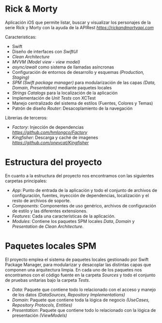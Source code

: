 # Rick & Morty
Aplicación iOS que permite listar, buscar y visualizar los personajes de la serie Rick y Morty con la ayuda de la APIRest *https://rickandmortyapi.com*

Caracteristicas:
- Swift
- Diseño de interfaces con *SwiftUI*
- *Clean Architecture*
- *MVVM (Model view - view model)*
- *async/await* como sistema de llamadas asíncronas
- Configuración de entornos de desarrollo y esquemas *(Production, Staging)*
- *SPM (Swift package manager)* para modularización de las capas *(Data, Domain, Presentation)* mediante paquetes locales 
- *Strings Catalogs* para la localización de la aplicación
- Implementación de *Unit Tests* con XCTest
- Manejo centralizado del sistema de estilos (Fuentes, Colores y Temas)
- Patrón de diseño *Router*: Desacoplamiento de la navegación

Librerias de terceros:
- *Factory*: Injección de dependencias *https://github.com/hmlongco/Factory*
- *Kingfisher*: Descarga y caché de imagenes *https://github.com/onevcat/Kingfisher*

# Estructura del proyecto
En cuanto a la estructura del proyecto nos encontramos con las siguientes carpetas principales:
- *App*: Punto de entrada de la aplicación y todo el conjunto de archivos de configuración, fuentes, inyección de dependencias, localización y el resto de archivos de soporte.
- *Components*: Componentes de uso genérico, archivos de configuración de estilo y las diferentes extensiones.
- *Features*: Cada una características de la aplicación.
- *Modules*: Contiene los paquetes SPM locales *Data*, *Domain* y *Presentation* de *Clean Architecture*.

# Paquetes locales SPM
El proyecto emplea el sistema de paquetes locales gestionado por Swift Package Manager, para modularizar y desacoplar las distintas capas que componen una arquitectura limpia. En cada uno de los paquetes nos encontramos con el código fuente en la carpeta *Sources* y todo el conjunto de pruebas unitarias bajo la carpeta *Tests*.

- *Data*: Paquete que contiene todo lo relacionado con el acceso y manejo de los datos *(DataSources, Repository Implementations)*
- *Domain*: Paquete que contiene toda la lógica de negocio *(UseCases, Repository Protocols, Entities)*
- *Presentation*: Paquete que contiene todo lo relacionado con la lógica de presentación *(ViewModels)*
